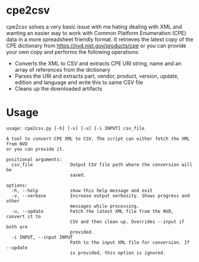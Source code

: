 # cpe2csv

cpe2csv solves a very basic issue with me hating dealing with XML and wanting an easier way to work with Common Platform Enumeration (CPE) data in a more spreadsheet friendly format. It retrieves the latest copy of the CPE dictionary from https://nvd.nist.gov/products/cpe or you can provide your own copy and performs the following operations:

* Converts the XML to CSV and extracts CPE URI string, name and an array of references from the dictionary
* Parses the URI and extracts part, vendor, product, version, update, edition and language and write this to same CSV file
* Cleans up the downloaded artifacts


# Usage
```
usage: cpe2csv.py [-h] [-v] [-u] [-i INPUT] csv_file

A tool to convert CPE XML to CSV. The script can either fetch the XML from NVD
or you can provide it.

positional arguments:
  csv_file              Output CSV file path where the conversion will be
                        saved.

options:
  -h, --help            show this help message and exit
  -v, --verbose         Increase output verbosity. Shows progress and other
                        messages while processing.
  -u, --update          Fetch the latest XML file from the NVD, convert it to
                        CSV and then clean up. Overrides --input if both are
                        provided.
  -i INPUT, --input INPUT
                        Path to the input XML file for conversion. If --update
                        is provided, this option is ignored.
```

